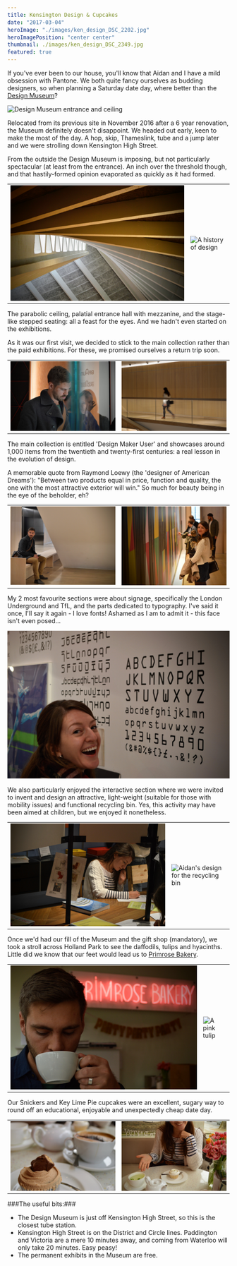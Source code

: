 ```yaml
---
title: Kensington Design & Cupcakes
date: "2017-03-04"
heroImage: "./images/ken_design_DSC_2202.jpg"
heroImagePosition: "center center"
thumbnail: ./images/ken_design_DSC_2349.jpg
featured: true
---
```


If you've ever been to our house, you'll know that Aidan and I have a mild obsession with Pantone. We both quite fancy ourselves as budding designers, so when planning a Saturday date day, where better than the [Design Museum](https://designmuseum.org/)? 

![Design Museum entrance and ceiling](./images/ken_design_DSC_2199.jpg)

Relocated from its previous site in November 2016 after a 6 year renovation, the Museum definitely doesn't disappoint. We headed out early, keen to make the most of the day. A hop, skip, Thameslink, tube and a jump later and we were strolling down Kensington High Street.

From the outside the Design Museum is imposing, but not particularly spectacular (at least from the entrance). An inch over the threshold though, and that hastily-formed opinion evaporated as quickly as it had formed.

| | |
| --- | --- |
|![Parabolic ceiling](./images/ken_design_DSC_2202.jpg) | ![A history of design](./images/ken_design_DSC_2217.jpg)|

The parabolic ceiling, palatial entrance hall with mezzanine, and the stage-like stepped seating: all a feast for the eyes. And we hadn't even started on the exhibitions.

As it was our first visit, we decided to stick to the main collection rather than the paid exhibitions. For these, we promised ourselves a return trip soon.

| | |
| --- | --- |
|![Aidan reading the exhibition signs](./images/ken_design_DSC_2274.jpg) | ![Jude peering over the edge of the balcony](./images/ken_design_DSC_2374.jpg)|

The main collection is entitled 'Design Maker User' and showcases around 1,000 items from the twentieth and twenty-first centuries: a real lesson in the evolution of design. 

A memorable quote from Raymond Loewy (the 'designer of American Dreams'): "Between two products equal in price, function and quality, the one with the most attractive exterior will win." So much for beauty being in the eye of the beholder, eh?

| | |
| --- | --- |
|![Aidan finding a quiet spot for a sit down](./images/ken_design_DSC_2372.jpg) | ![Jude next to the moving signage](./images/ken_design_DSC_2361.jpg)|

My 2 most favourite sections were about signage, specifically the London Underground and TfL, and the parts dedicated to typography. I've said it once, I'll say it again - I love fonts! Ashamed as I am to admit it - this face isn't even posed...

![Jude enjoying fonts](./images/ken_design_DSC_2245.jpg)

We also particularly enjoyed the interactive section where we were invited to invent and design an attractive, light-weight (suitable for those with mobility issues) and functional recycling bin. Yes, this activity may have been aimed at children, but we enjoyed it nonetheless.

| | |
| --- | --- |
|![Jude drawing pensively](./images/ken_design_DSC_2301.jpg) | ![Aidan's design for the recycling bin](./images/ken_design_DSC_2313.jpg)|

Once we'd had our fill of the Museum and the gift shop (mandatory), we took a stroll across Holland Park to see the daffodils, tulips and hyacinths. Little did we know that our feet would lead us to [Primrose Bakery](https://www.primrose-bakery.co.uk/shop/kensington-high-street).

| | |
| --- | --- |
|![Aidan enjoying a mocha](./images/ken_design_DSC_2440.jpg) | ![A pink tulip](./images/ken_design_DSC_2441.jpg)|

Our Snickers and Key Lime Pie cupcakes were an excellent, sugary way to round off an educational, enjoyable and unexpectedly cheap date day. 

| | |
| --- | --- |
|![A Snickers cupcake with a mocha in the background](./images/ken_design_DSC_2433.jpg) | ![Jude's excited smile and her Key Lime Pie cupcake](./images/ken_design_DSC_2437.jpg)|

###The useful bits:###

- The Design Museum is just off Kensington High Street, so this is the closest tube station.
- Kensington High Street is on the District and Circle lines. Paddington and Victoria are a mere 10 minutes away, and coming from Waterloo will only take 20 minutes. Easy peasy!
- The permanent exhibits in the Museum are free.
